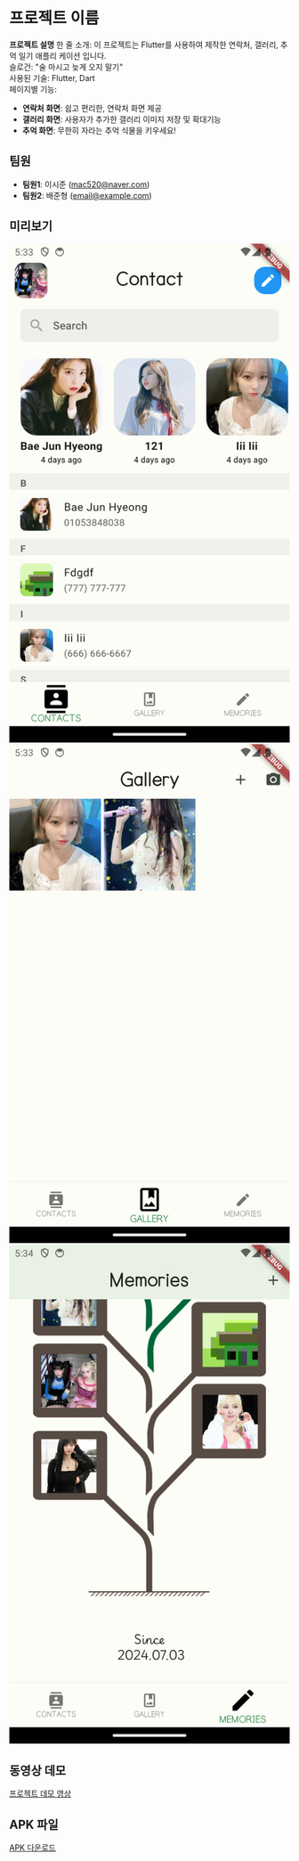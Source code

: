 # 프로젝트 이름

**프로젝트 설명**
한 줄 소개: 이 프로젝트는 Flutter를 사용하여 제작한 연락처, 갤러리, 추억 일기 애플리 케이션 입니다.  
슬로건: "술 마시고 늦게 오지 말기"  
사용된 기술: Flutter, Dart  
페이지별 기능:  
- **연락처 화면**: 쉽고 편리한, 연락처 화면 제공
- **갤러리 화면**: 사용자가 추가한 갤러리 이미지 저장 및 확대기능 
- **추억 화면**: 무한히 자라는 추억 식물을 키우세요!

## 팀원
- **팀원1**: 이시준 (mac520@naver.com)
- **팀원2**: 배준형 (email@example.com)

## 미리보기
![연락처 화면](images/contact.png)
![갤러리 화면](images/gallery.png)
![추억 화면](images/diary.png)

## 동영상 데모
[프로젝트 데모 영상](https://www.youtube.com/watch?v=your_demo_video_link)

## APK 파일
[APK 다운로드](https://drive.google.com/file/d/your_apk_file_link/view?usp=sharing)
